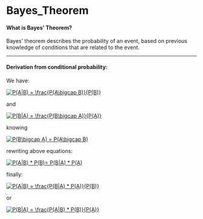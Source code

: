 # Bayes_Theorem

#### What is Bayes' Theorem?
Bayes' theorem describes the probability of an event, based on previous knowledge of conditions that are related to the event.

---

#### Derivation from conditional probability:

We have:

<a href="https://www.codecogs.com/eqnedit.php?latex=P(A|B)&space;=&space;\frac{P(A\bigcap&space;B)}{P(B)}" target="_blank"><img src="https://latex.codecogs.com/gif.latex?P(A|B)&space;=&space;\frac{P(A\bigcap&space;B)}{P(B)}" title="P(A|B) = \frac{P(A\bigcap B)}{P(B)}" /></a>

and 

<a href="https://www.codecogs.com/eqnedit.php?latex=P(B|A)&space;=&space;\frac{P(B\bigcap&space;A)}{P(A)}" target="_blank"><img src="https://latex.codecogs.com/gif.latex?P(B|A)&space;=&space;\frac{P(B\bigcap&space;A)}{P(A)}" title="P(B|A) = \frac{P(B\bigcap A)}{P(A)}" /></a>

knowing

<a href="https://www.codecogs.com/eqnedit.php?latex=P(B\bigcap&space;A)&space;=&space;P(A\bigcap&space;B)" target="_blank"><img src="https://latex.codecogs.com/gif.latex?P(B\bigcap&space;A)&space;=&space;P(A\bigcap&space;B)" title="P(B\bigcap A) = P(A\bigcap B)" /></a>

rewriting above equations:

<a href="https://www.codecogs.com/eqnedit.php?latex=P(A|B)&space;*&space;P(B)=&space;P(B|A)&space;*&space;P(A)" target="_blank"><img src="https://latex.codecogs.com/gif.latex?P(A|B)&space;*&space;P(B)=&space;P(B|A)&space;*&space;P(A)" title="P(A|B) * P(B)= P(B|A) * P(A)" /></a>

finally:

<a href="https://www.codecogs.com/eqnedit.php?latex=P(A|B)&space;=&space;\frac{P(B|A)&space;*&space;P(A)}{P(B)}" target="_blank"><img src="https://latex.codecogs.com/gif.latex?P(A|B)&space;=&space;\frac{P(B|A)&space;*&space;P(A)}{P(B)}" title="P(A|B) = \frac{P(B|A) * P(A)}{P(B)}" /></a>

or

<a href="https://www.codecogs.com/eqnedit.php?latex=P(B|A)&space;=&space;\frac{P(A|B)&space;*&space;P(B)}{P(A)}" target="_blank"><img src="https://latex.codecogs.com/gif.latex?P(B|A)&space;=&space;\frac{P(A|B)&space;*&space;P(B)}{P(A)}" title="P(B|A) = \frac{P(A|B) * P(B)}{P(A)}" /></a>
